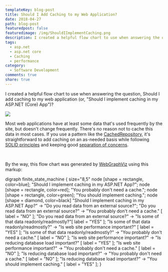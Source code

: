 ```yaml
---
templateKey: blog-post
title: Should I Add Caching to my Web Application?
date: 2018-04-27
path: blog-post
featuredpost: false
featuredimage: /img/ShouldIImplementCaching.png
description: I created a helpful flow chart to use when answering the question, Should I add caching to my web application (or, "Should I implement caching in my ASP.NET (Core) App")?
tags:
  - asp.net
  - asp.net core
  - Caching
  - performance
category:
  - Software Development
comments: true
share: true
---
```


I created a helpful flow chart to use when answering the question, Should I add caching to my web application (or, "Should I implement caching in my ASP.NET (Core) App")?

[![](/img/ShouldIImplementCaching.png)](/img/ShouldIImplementCaching.png)

Most web applications have at least some data that's used frequently by the site, but doesn't change frequently. There's no reason not to cache this data in most cases. If you use a pattern like the [CachedRepository](https://ardalis.com/introducing-the-cachedrepository-pattern), it's straightforward to add caching on an as-needed basis while following [SOLID principles](https://www.pluralsight.com/courses/principles-oo-design) and keeping good [separation of concerns](http://deviq.com/separation-of-concerns/).

 

By the way, this flow chart was generated by [WebGraphViz](http://webgraphviz.com/) using this markup:

digraph finite\_state\_machine {
	size="8,5"
	node \[shape = rectangle, color=blue\]; "Should I implement caching in my ASP.NET App?";
        node \[shape = rectangle, color=red\]; "You probably don't need a cache.";
        node \[shape = rectangle, color=green\]; "You should implement caching.";
        node \[shape = diamond, color=black\]
	"Should I implement caching in my ASP.NET App?" -> "Do you read data from an external source?";
	"Do you read data from an external source?" -> "You probably don't need a cache." \[ label = "NO" \];
	"Do you read data from an external source?" -> "Is some of that data readonly/readmostly?"\[ label = "YES" \];
        "Is some of that data readonly/readmostly?" -> "Is web site performance important?" \[ label = "YES" \];
        "Is some of that data readonly/readmostly?" -> "You probably don't need a cache." \[ label = "NO" \];
        "Is web site performance important?" -> "Is reducing database load important?" \[ label = "YES" \];
        "Is web site performance important?" -> "You probably don't need a cache." \[ label = "NO" \];
        "Is reducing database load important?" -> "You probably don't need a cache." \[ label = "NO" \];
        "Is reducing database load important?" -> "You should implement caching." \[ label = "YES" \];
}
